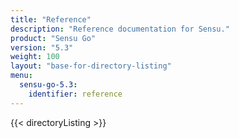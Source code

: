 ```yaml
---
title: "Reference"
description: "Reference documentation for Sensu."
product: "Sensu Go"
version: "5.3"
weight: 100
layout: "base-for-directory-listing"
menu:
  sensu-go-5.3:
    identifier: reference
---
```


{{< directoryListing >}}
